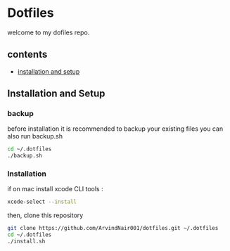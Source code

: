 # Dotfiles

welcome to my dofiles repo.
## contents

+ [installation and setup](#installation-and-setup)

## Installation and Setup
### backup
before installation it is recommended to backup your existing files
you can also run backup.sh
```bash
cd ~/.dotfiles
./backup.sh
```
### Installation
if on mac install xcode CLI tools :

```bash
xcode-select --install
```

then, clone this repository

```bash
git clone https://github.com/ArvindNair001/dotfiles.git ~/.dotfiles
cd ~/.dotfiles
./install.sh
```
